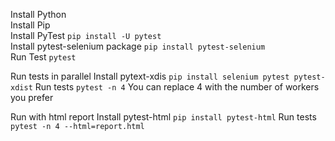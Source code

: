 Install Python<br />
Install Pip<br />
Install PyTest `pip install -U pytest`<br />
Install pytest-selenium package `pip install pytest-selenium`</br>
Run Test `pytest`


Run tests in parallel
Install pytext-xdis `pip install selenium pytest pytest-xdist`
Run tests `pytest -n 4`
You can replace 4 with the number of workers you prefer

Run with html report
Install pytest-html `pip install pytest-html`
Run tests `pytest -n 4 --html=report.html`


